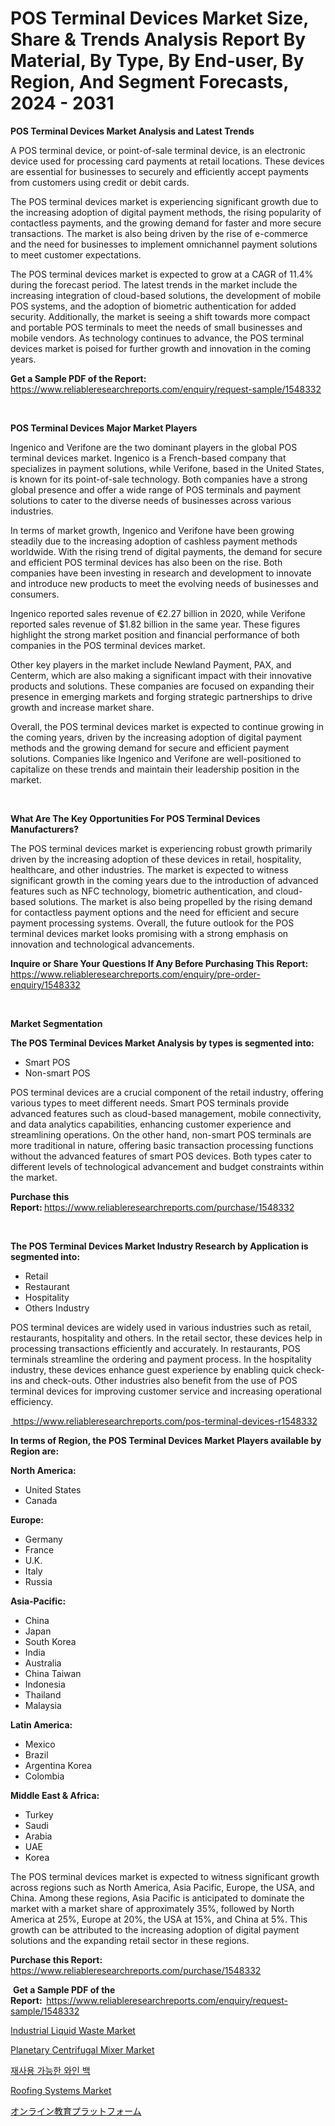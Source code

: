<p><h1>POS Terminal Devices Market Size, Share & Trends Analysis Report By Material, By Type, By End-user, By Region, And Segment Forecasts, 2024 - 2031</h1></p><p><strong>POS Terminal Devices Market Analysis and Latest Trends</strong></p>
<p><p>A POS terminal device, or point-of-sale terminal device, is an electronic device used for processing card payments at retail locations. These devices are essential for businesses to securely and efficiently accept payments from customers using credit or debit cards.</p><p>The POS terminal devices market is experiencing significant growth due to the increasing adoption of digital payment methods, the rising popularity of contactless payments, and the growing demand for faster and more secure transactions. The market is also being driven by the rise of e-commerce and the need for businesses to implement omnichannel payment solutions to meet customer expectations.</p><p>The POS terminal devices market is expected to grow at a CAGR of 11.4% during the forecast period. The latest trends in the market include the increasing integration of cloud-based solutions, the development of mobile POS systems, and the adoption of biometric authentication for added security. Additionally, the market is seeing a shift towards more compact and portable POS terminals to meet the needs of small businesses and mobile vendors. As technology continues to advance, the POS terminal devices market is poised for further growth and innovation in the coming years.</p></p>
<p><strong>Get a Sample PDF of the Report:&nbsp;</strong> <a href="https://www.reliableresearchreports.com/enquiry/request-sample/1548332">https://www.reliableresearchreports.com/enquiry/request-sample/1548332</a></p>
<p>&nbsp;</p>
<p><strong>POS Terminal Devices Major Market Players</strong></p>
<p><p>Ingenico and Verifone are the two dominant players in the global POS terminal devices market. Ingenico is a French-based company that specializes in payment solutions, while Verifone, based in the United States, is known for its point-of-sale technology. Both companies have a strong global presence and offer a wide range of POS terminals and payment solutions to cater to the diverse needs of businesses across various industries.</p><p>In terms of market growth, Ingenico and Verifone have been growing steadily due to the increasing adoption of cashless payment methods worldwide. With the rising trend of digital payments, the demand for secure and efficient POS terminal devices has also been on the rise. Both companies have been investing in research and development to innovate and introduce new products to meet the evolving needs of businesses and consumers.</p><p>Ingenico reported sales revenue of €2.27 billion in 2020, while Verifone reported sales revenue of $1.82 billion in the same year. These figures highlight the strong market position and financial performance of both companies in the POS terminal devices market.</p><p>Other key players in the market include Newland Payment, PAX, and Centerm, which are also making a significant impact with their innovative products and solutions. These companies are focused on expanding their presence in emerging markets and forging strategic partnerships to drive growth and increase market share.</p><p>Overall, the POS terminal devices market is expected to continue growing in the coming years, driven by the increasing adoption of digital payment methods and the growing demand for secure and efficient payment solutions. Companies like Ingenico and Verifone are well-positioned to capitalize on these trends and maintain their leadership position in the market.</p></p>
<p>&nbsp;</p>
<p><strong>What Are The Key Opportunities For POS Terminal Devices Manufacturers?</strong></p>
<p><p>The POS terminal devices market is experiencing robust growth primarily driven by the increasing adoption of these devices in retail, hospitality, healthcare, and other industries. The market is expected to witness significant growth in the coming years due to the introduction of advanced features such as NFC technology, biometric authentication, and cloud-based solutions. The market is also being propelled by the rising demand for contactless payment options and the need for efficient and secure payment processing systems. Overall, the future outlook for the POS terminal devices market looks promising with a strong emphasis on innovation and technological advancements.</p></p>
<p><strong>Inquire or Share Your Questions If Any Before Purchasing This Report:</strong> <a href="https://www.reliableresearchreports.com/enquiry/pre-order-enquiry/1548332">https://www.reliableresearchreports.com/enquiry/pre-order-enquiry/1548332</a></p>
<p>&nbsp;</p>
<p><strong>Market Segmentation</strong></p>
<p><strong>The POS Terminal Devices Market Analysis by types is segmented into:</strong></p>
<p><ul><li>Smart POS</li><li>Non-smart POS</li></ul></p>
<p><p>POS terminal devices are a crucial component of the retail industry, offering various types to meet different needs. Smart POS terminals provide advanced features such as cloud-based management, mobile connectivity, and data analytics capabilities, enhancing customer experience and streamlining operations. On the other hand, non-smart POS terminals are more traditional in nature, offering basic transaction processing functions without the advanced features of smart POS devices. Both types cater to different levels of technological advancement and budget constraints within the market.</p></p>
<p><strong>Purchase this Report:&nbsp;</strong><a href="https://www.reliableresearchreports.com/purchase/1548332">https://www.reliableresearchreports.com/purchase/1548332</a></p>
<p>&nbsp;</p>
<p><strong>The POS Terminal Devices Market Industry Research by Application is segmented into:</strong></p>
<p><ul><li>Retail</li><li>Restaurant</li><li>Hospitality</li><li>Others Industry</li></ul></p>
<p><p>POS terminal devices are widely used in various industries such as retail, restaurants, hospitality and others. In the retail sector, these devices help in processing transactions efficiently and accurately. In restaurants, POS terminals streamline the ordering and payment process. In the hospitality industry, these devices enhance guest experience by enabling quick check-ins and check-outs. Other industries also benefit from the use of POS terminal devices for improving customer service and increasing operational efficiency.</p></p>
<p><a href="https://www.reliableresearchreports.com/pos-terminal-devices-r1548332">&nbsp;https://www.reliableresearchreports.com/pos-terminal-devices-r1548332</a></p>
<p><strong>In terms of Region, the POS Terminal Devices Market Players available by Region are:</strong></p>
<p>
    <p> <strong> North America: </strong>
        <ul>
            <li>United States</li>
            <li>Canada</li>
        </ul>
        </p> 
    <p> <strong> Europe: </strong>
        <ul>
            <li>Germany</li>
            <li>France</li>
            <li>U.K.</li>
            <li>Italy</li>
            <li>Russia</li>
        </ul>
        </p> 
    <p> <strong> Asia-Pacific: </strong>
        <ul>
            <li>China</li>
            <li>Japan</li>
            <li>South Korea</li>
            <li>India</li>
            <li>Australia</li>
            <li>China Taiwan</li>
            <li>Indonesia</li>
            <li>Thailand</li>
            <li>Malaysia</li>
        </ul>
        </p> 
    <p> <strong> Latin America: </strong>
        <ul>
            <li>Mexico</li>
            <li>Brazil</li>
            <li>Argentina Korea</li>
            <li>Colombia</li>
        </ul>
        </p> 
    <p> <strong> Middle East & Africa: </strong>
        <ul>
            <li>Turkey</li>
            <li>Saudi</li>
            <li>Arabia</li>
            <li>UAE</li>
            <li>Korea</li>
        </ul>
    </p>
    </p>
<p><p>The POS terminal devices market is expected to witness significant growth across regions such as North America, Asia Pacific, Europe, the USA, and China. Among these regions, Asia Pacific is anticipated to dominate the market with a market share of approximately 35%, followed by North America at 25%, Europe at 20%, the USA at 15%, and China at 5%. This growth can be attributed to the increasing adoption of digital payment solutions and the expanding retail sector in these regions.</p></p>
<p><strong>Purchase this Report: </strong><a href="https://www.reliableresearchreports.com/purchase/1548332">https://www.reliableresearchreports.com/purchase/1548332</a></p>
<p>&nbsp;<strong>Get a Sample PDF of the Report:&nbsp;&nbsp;</strong><a href="https://www.reliableresearchreports.com/enquiry/request-sample/1548332">https://www.reliableresearchreports.com/enquiry/request-sample/1548332</a></p>
<p><strong></strong></p>
<p><p><a href="https://issuu.com/reportprime-2/docs/industrial-liquid-waste-market-size-2030.pptx">Industrial Liquid Waste Market</a></p><p><a href="https://github.com/RickHolmes3/Market-Research-Report-List-4/blob/main/planetary-centrifugal-mixer-market.md">Planetary Centrifugal Mixer Market</a></p><p><a href="https://github.com/akzkkws047661437/Market-Research-Report-List-1/blob/main/739806830770.md">재사용 가능한 와인 백</a></p><p><a href="https://issuu.com/reportprime-2/docs/roofing-systems-market-size-2030.pptx">Roofing Systems Market</a></p><p><a href="https://github.com/EstelWisozk1/Market-Research-Report-List-1/blob/main/127367633397.md">オンライン教育プラットフォーム</a></p></p>